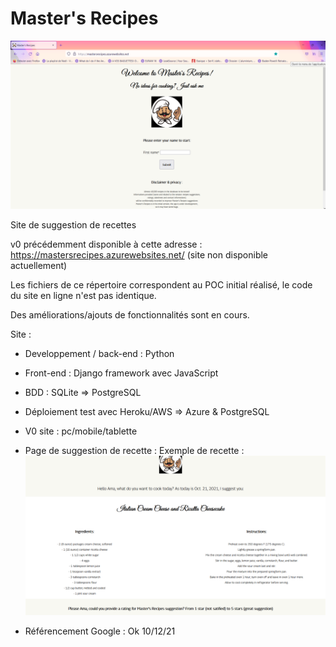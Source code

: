 # Master's Recipes

![Alt text](https://github.com/AmandinePingetPhD/Master_Recipes_Local/blob/58962925f3ffcdea9228b1359cffaaa86689c343/Masters_Recipes_v0.png)

Site de suggestion de recettes

v0 précédemment disponible à cette adresse : https://mastersrecipes.azurewebsites.net/ (site non disponible actuellement)

Les fichiers de ce répertoire correspondent au POC initial réalisé, le code du site en ligne n'est pas identique.

Des améliorations/ajouts de fonctionnalités sont en cours.

Site : 

* Developpement / back-end : Python
* Front-end : Django framework avec JavaScript
* BDD : SQLite => PostgreSQL
* Déploiement test avec Heroku/AWS => Azure & PostgreSQL

* V0 site : pc/mobile/tablette

* Page de suggestion de recette : Exemple de recette :
![Alt text](https://github.com/AmandinePingetPhD/Master_Recipes_Local/blob/cdf9b962731d901d9da7488c15d36e68fa6e6c72/Ex_recipe.png)


* Référencement Google : Ok 10/12/21

